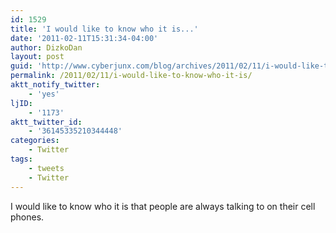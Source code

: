 ```yaml
---
id: 1529
title: 'I would like to know who it is...'
date: '2011-02-11T15:31:34-04:00'
author: DizkoDan
layout: post
guid: 'http://www.cyberjunx.com/blog/archives/2011/02/11/i-would-like-to-know-who-it-is/'
permalink: /2011/02/11/i-would-like-to-know-who-it-is/
aktt_notify_twitter:
    - 'yes'
ljID:
    - '1173'
aktt_twitter_id:
    - '36145335210344448'
categories:
    - Twitter
tags:
    - tweets
    - Twitter
---
```


I would like to know who it is that people are always talking to on their cell phones.